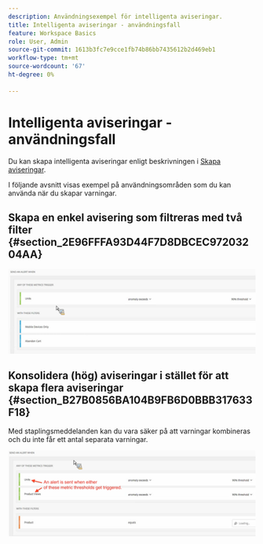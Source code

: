 ```yaml
---
description: Användningsexempel för intelligenta aviseringar.
title: Intelligenta aviseringar - användningsfall
feature: Workspace Basics
role: User, Admin
source-git-commit: 1613b3fc7e9cce1fb74b86bb7435612b2d469eb1
workflow-type: tm+mt
source-wordcount: '67'
ht-degree: 0%

---
```


# Intelligenta aviseringar - användningsfall

Du kan skapa intelligenta aviseringar enligt beskrivningen i [Skapa aviseringar](/help/analysis-workspace/c-intelligent-alerts/alert-builder.md).

I följande avsnitt visas exempel på användningsområden som du kan använda när du skapar varningar.

## Skapa en enkel avisering som filtreras med två filter {#section_2E96FFFA93D44F7D8DBCEC97203204AA}

<!-- 

Update screenshots for better readability.

 -->

![](assets/alerts_example1.png)



## Konsolidera (hög) aviseringar i stället för att skapa flera aviseringar {#section_B27B0856BA104B9FB6D0BBB317633F18}

Med staplingsmeddelanden kan du vara säker på att varningar kombineras och du inte får ett antal separata varningar.

![](assets/alerts_example2.png)
